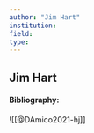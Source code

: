 ```yaml
---
author: "Jim Hart"
institution:
field:
type:
---
```


## Jim Hart
#### Bibliography:

![[@DAmico2021-hj]]